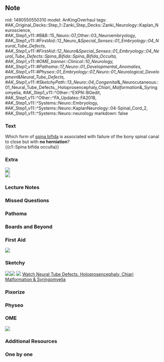 ## Note
nid: 1480550550310
model: AnKingOverhaul
tags: #AK_Original_Decks::Step_1::Zanki_Step_Decks::Zanki_Neurology::Kaplan_Neuroscience, #AK_Step1_v11::#B&B::15_Neuro::07_Other::03_Neuroembryology, #AK_Step1_v11::#FirstAid::12_Neuro_&_Special_Senses::01_Embryology::04_Neural_Tube_Defects, #AK_Step1_v11::#FirstAid::12_Neuro_&_Special_Senses::01_Embryology::04_Neural_Tube_Defects::Spina_Bifida::Spina_Bifida_Occulta, #AK_Step1_v11::#OME_banner::Clinical::10_Neurology, #AK_Step1_v11::#Pathoma::17_Neuro::01_Developmental_Anomalies, #AK_Step1_v11::#Physeo::01_Embryology::07_Neuro::01_Neurological_Development_&_Neural_Tube_Defects, #AK_Step1_v11::#SketchyPath::13_Neuro::04_Congenital_&_Neurocutaneous::01_Neural_Tube_Defects,_Holoprosencephaly,_Chiari_Malformation_&_Syringomyelia, #AK_Step1_v11::^Other::^EXPN::BGedit, #AK_Step1_v11::^Other::^FA_Updates::FA2018, #AK_Step1_v11::^Systems::Neuro::Embryology, #AK_Step1_v11::^Systems::Neuro::KaplanNeurology::04-Spinal_Cord_2, #AK_Step1_v11::^Systems::Neuro::neurology
markdown: false

### Text
<div>
  Which form of <u>spina bifida</u> is associated with failure of
  the bony spinal canal to close but with <b>no herniation</b>?
</div>
<div>
  {{c1::Spina bifida occulta}}
</div>

### Extra
<img src="paste-128599910776833.jpg">
<div><img src="paste-16024522981650.jpg"></div>

### Lecture Notes


### Missed Questions


### Pathoma


### Boards and Beyond


### First Aid
<img src="tmp0TQnnX.png">

### Sketchy
<img src="SBO_1566160514431.jpg"><img src=
"paste-16024522981650.jpg"> <img src=
"Zoverall%20picture%20(100)_1566160514431.JPG"> <a href=
"https://dashboard.sketchy.com/study/medical/courses/medical-pathophysiology/units/medical-pathophysiology-neuro/videos/medical-pathophysiology-neuro-congenital-and-neurocutaneous-neural-tube-defects-holoprosencephaly-chiari-malformation-and-syringomyelia?utm_source=anki&utm_medium=partnership&utm_campaign=february_update&utm_content=medical">
Watch Neural Tube Defects, Holoprosencephaly, Chiari Malformation &
Syringomyelia</a>

### Pixorize


### Physeo


### OME
<div class="ome-widget">
  <a href=
  "https://onlinemeded.org/spa/neurology?ref=anki"><img src="_OME_AnkiFlashcards_Topic_2.png"></a>
</div>

### Additional Resources


### One by one

